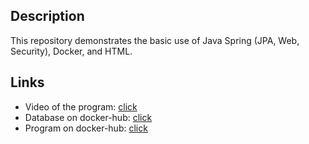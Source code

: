 ## Description
This repository demonstrates the basic use of Java Spring (JPA, Web, Security), Docker, and HTML.

## Links
* Video of the program: [click](https://disk.yandex.ru/i/R2iTMmQ53hc-XQ)
* Database on docker-hub: [click](https://hub.docker.com/repository/docker/dikobra3/mysql_simplewebapp/general)
* Program on docker-hub: [click](https://hub.docker.com/repository/docker/dikobra3/simplewebapp/general)

